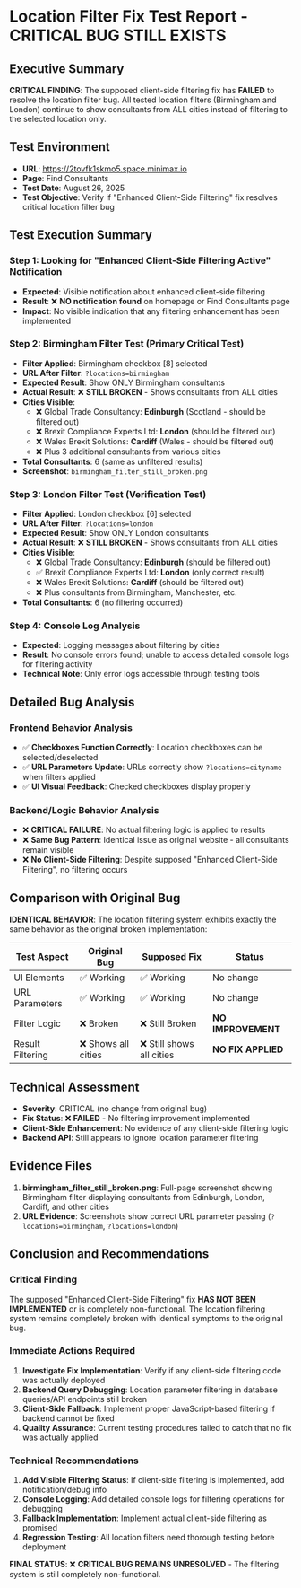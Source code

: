 # Location Filter Fix Test Report - CRITICAL BUG STILL EXISTS

## Executive Summary
**CRITICAL FINDING**: The supposed client-side filtering fix has **FAILED** to resolve the location filter bug. All tested location filters (Birmingham and London) continue to show consultants from ALL cities instead of filtering to the selected location only.

## Test Environment
- **URL**: https://2tovfk1skmo5.space.minimax.io
- **Page**: Find Consultants
- **Test Date**: August 26, 2025
- **Test Objective**: Verify if "Enhanced Client-Side Filtering" fix resolves critical location filter bug

## Test Execution Summary

### Step 1: Looking for "Enhanced Client-Side Filtering Active" Notification
- **Expected**: Visible notification about enhanced client-side filtering
- **Result**: ❌ **NO notification found** on homepage or Find Consultants page
- **Impact**: No visible indication that any filtering enhancement has been implemented

### Step 2: Birmingham Filter Test (Primary Critical Test)
- **Filter Applied**: Birmingham checkbox [8] selected
- **URL After Filter**: `?locations=birmingham`
- **Expected Result**: Show ONLY Birmingham consultants
- **Actual Result**: ❌ **STILL BROKEN** - Shows consultants from ALL cities
- **Cities Visible**:
  - ❌ Global Trade Consultancy: **Edinburgh** (Scotland - should be filtered out)
  - ❌ Brexit Compliance Experts Ltd: **London** (should be filtered out)  
  - ❌ Wales Brexit Solutions: **Cardiff** (Wales - should be filtered out)
  - ❌ Plus 3 additional consultants from various cities
- **Total Consultants**: 6 (same as unfiltered results)
- **Screenshot**: `birmingham_filter_still_broken.png`

### Step 3: London Filter Test (Verification Test)
- **Filter Applied**: London checkbox [6] selected  
- **URL After Filter**: `?locations=london`
- **Expected Result**: Show ONLY London consultants
- **Actual Result**: ❌ **STILL BROKEN** - Shows consultants from ALL cities
- **Cities Visible**:
  - ❌ Global Trade Consultancy: **Edinburgh** (should be filtered out)
  - ✅ Brexit Compliance Experts Ltd: **London** (only correct result)
  - ❌ Wales Brexit Solutions: **Cardiff** (should be filtered out)
  - ❌ Plus consultants from Birmingham, Manchester, etc.
- **Total Consultants**: 6 (no filtering occurred)

### Step 4: Console Log Analysis
- **Expected**: Logging messages about filtering by cities
- **Result**: No console errors found; unable to access detailed console logs for filtering activity
- **Technical Note**: Only error logs accessible through testing tools

## Detailed Bug Analysis

### Frontend Behavior Analysis
- ✅ **Checkboxes Function Correctly**: Location checkboxes can be selected/deselected
- ✅ **URL Parameters Update**: URLs correctly show `?locations=cityname` when filters applied
- ✅ **UI Visual Feedback**: Checked checkboxes display properly

### Backend/Logic Behavior Analysis  
- ❌ **CRITICAL FAILURE**: No actual filtering logic is applied to results
- ❌ **Same Bug Pattern**: Identical issue as original website - all consultants remain visible
- ❌ **No Client-Side Filtering**: Despite supposed "Enhanced Client-Side Filtering", no filtering occurs

## Comparison with Original Bug
**IDENTICAL BEHAVIOR**: The location filtering system exhibits exactly the same behavior as the original broken implementation:

| Test Aspect | Original Bug | Supposed Fix | Status |
|-------------|--------------|--------------|---------|
| UI Elements | ✅ Working | ✅ Working | No change |
| URL Parameters | ✅ Working | ✅ Working | No change |
| Filter Logic | ❌ Broken | ❌ Still Broken | **NO IMPROVEMENT** |
| Result Filtering | ❌ Shows all cities | ❌ Still shows all cities | **NO FIX APPLIED** |

## Technical Assessment
- **Severity**: CRITICAL (no change from original bug)
- **Fix Status**: ❌ **FAILED** - No filtering improvement implemented
- **Client-Side Enhancement**: No evidence of any client-side filtering logic
- **Backend API**: Still appears to ignore location parameter filtering

## Evidence Files
1. **birmingham_filter_still_broken.png**: Full-page screenshot showing Birmingham filter displaying consultants from Edinburgh, London, Cardiff, and other cities
2. **URL Evidence**: Screenshots show correct URL parameter passing (`?locations=birmingham`, `?locations=london`)

## Conclusion and Recommendations

### Critical Finding
The supposed "Enhanced Client-Side Filtering" fix **HAS NOT BEEN IMPLEMENTED** or is completely non-functional. The location filtering system remains completely broken with identical symptoms to the original bug.

### Immediate Actions Required
1. **Investigate Fix Implementation**: Verify if any client-side filtering code was actually deployed
2. **Backend Query Debugging**: Location parameter filtering in database queries/API endpoints still broken
3. **Client-Side Fallback**: Implement proper JavaScript-based filtering if backend cannot be fixed
4. **Quality Assurance**: Current testing procedures failed to catch that no fix was actually applied

### Technical Recommendations
1. **Add Visible Filtering Status**: If client-side filtering is implemented, add notification/debug info
2. **Console Logging**: Add detailed console logs for filtering operations for debugging
3. **Fallback Implementation**: Implement actual client-side filtering as promised
4. **Regression Testing**: All location filters need thorough testing before deployment

**FINAL STATUS**: ❌ **CRITICAL BUG REMAINS UNRESOLVED** - The filtering system is still completely non-functional.